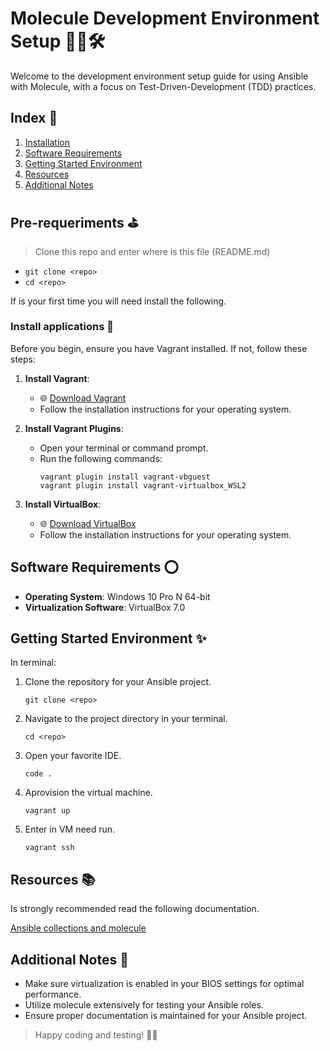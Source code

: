 # Molecule Development Environment Setup 👨‍💻🛠️

Welcome to the development environment setup guide for using Ansible with Molecule, with a focus on Test-Driven-Development (TDD) practices.

## Index 📑

1. [Installation](#install-applications-🔽)
2. [Software Requirements](#software-requirements-⭕)
3. [Getting Started Environment](#getting-started-environment-✨)
4. [Resources](#resources-📚)
5. [Additional Notes](#additional-notes-📝)

## Pre-requeriments ⛳

> Clone this repo and enter where is this file (README.md)

- `git clone <repo>`
- `cd <repo>`

If is your first time you will need install the following.

### Install applications 🔽

Before you begin, ensure you have Vagrant installed. If not, follow these steps:

1. **Install Vagrant**:
   - 🌐 [Download Vagrant](https://www.vagrantup.com/downloads)
   - Follow the installation instructions for your operating system.

2. **Install Vagrant Plugins**:
   - Open your terminal or command prompt.
   - Run the following commands:
     ```
     vagrant plugin install vagrant-vbguest
     vagrant plugin install vagrant-virtualbox_WSL2
     ```

3. **Install VirtualBox**:
   - 🌐 [Download VirtualBox](https://www.virtualbox.org/wiki/Downloads)
   - Follow the installation instructions for your operating system.

## Software Requirements ⭕

- **Operating System**: Windows 10 Pro N 64-bit
- **Virtualization Software**: VirtualBox 7.0

## Getting Started Environment ✨

In terminal:

1. Clone the repository for your Ansible project.

   `git clone <repo>`

2. Navigate to the project directory in your terminal.

   `cd <repo>`

3. Open your favorite IDE.

   `code .`

4. Aprovision the virtual machine.

   `vagrant up`

5. Enter in VM need run.

   `vagrant ssh`

## Resources 📚

Is strongly recommended read the following documentation.

[Ansible collections and molecule](https://www.virtualbox.org/wiki/Downloads)

## Additional Notes 📝

- Make sure virtualization is enabled in your BIOS settings for optimal performance.
- Utilize molecule extensively for testing your Ansible roles.
- Ensure proper documentation is maintained for your Ansible project.

> Happy coding and testing! 🚀🔬
